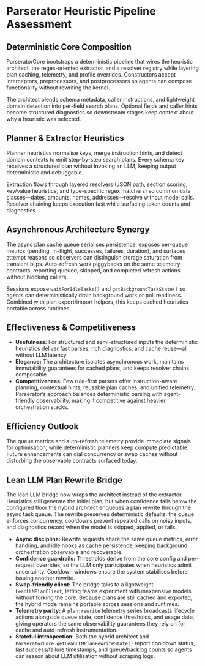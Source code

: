 # Parserator Heuristic Pipeline Assessment

## Deterministic Core Composition
ParseratorCore bootstraps a deterministic pipeline that wires the heuristic architect, the regex-oriented extractor, and a resolver registry while layering plan caching, telemetry, and profile overrides. Constructors accept interceptors, preprocessors, and postprocessors so agents can compose functionality without rewriting the kernel.

The architect blends schema metadata, caller instructions, and lightweight domain detection into per-field search plans. Optional fields and caller hints become structured diagnostics so downstream stages keep context about why a heuristic was selected.

## Planner & Extractor Heuristics
Planner heuristics normalise keys, merge instruction hints, and detect domain contexts to emit step-by-step search plans. Every schema key receives a structured plan without invoking an LLM, keeping output deterministic and debuggable.

Extraction flows through layered resolvers (JSON path, section scoring, key/value heuristics, and type-specific regex matchers) so common data classes—dates, amounts, names, addresses—resolve without model calls. Resolver chaining keeps execution fast while surfacing token counts and diagnostics.

## Asynchronous Architecture Synergy
The async plan cache queue serialises persistence, exposes per-queue metrics (pending, in-flight, successes, failures, duration), and surfaces attempt reasons so observers can distinguish storage saturation from transient blips. Auto-refresh work piggybacks on the same telemetry contracts, reporting queued, skipped, and completed refresh actions without blocking callers.

Sessions expose `waitForIdleTasks()` and `getBackgroundTaskState()` so agents can deterministically drain background work or poll readiness. Combined with plan export/import helpers, this keeps cached heuristics portable across runtimes.

## Effectiveness & Competitiveness
- **Usefulness:** For structured and semi-structured inputs the deterministic heuristics deliver fast parses, rich diagnostics, and cache reuse—all without LLM latency.
- **Elegance:** The architecture isolates asynchronous work, maintains immutability guarantees for cached plans, and keeps resolver chains composable.
- **Competitiveness:** Few rule-first parsers offer instruction-aware planning, contextual hints, reusable plan caches, and unified telemetry. Parserator’s approach balances deterministic parsing with agent-friendly observability, making it competitive against heavier orchestration stacks.

## Efficiency Outlook
The queue metrics and auto-refresh telemetry provide immediate signals for optimisation, while deterministic planners keep compute predictable. Future enhancements can dial concurrency or swap caches without disturbing the observable contracts surfaced today.

## Lean LLM Plan Rewrite Bridge
The lean LLM bridge now wraps the architect instead of the extractor. Heuristics still generate the initial plan, but when confidence falls below the configured floor the hybrid architect enqueues a plan rewrite through the async task queue. The rewrite preserves deterministic defaults: the queue enforces concurrency, cooldowns prevent repeated calls on noisy inputs, and diagnostics record when the model is skipped, applied, or fails.

- **Async discipline:** Rewrite requests share the same queue metrics, error handling, and idle hooks as cache persistence, keeping background orchestration observable and recoverable.
- **Confidence guardrails:** Thresholds derive from the core config and per-request overrides, so the LLM only participates when heuristics admit uncertainty. Cooldown windows ensure the system stabilises before issuing another rewrite.
- **Swap-friendly client:** The bridge talks to a lightweight `LeanLLMPlanClient`, letting teams experiment with inexpensive models without forking the core. Because plans are still cached and exported, the hybrid mode remains portable across sessions and runtimes.
- **Telemetry parity:** A `plan:rewrite` telemetry series broadcasts lifecycle actions alongside queue state, confidence thresholds, and usage data, giving operators the same observability guarantees they rely on for cache and auto-refresh instrumentation.
- **Stateful introspection:** Both the hybrid architect and `ParseratorCore.getLeanLLMPlanRewriteState()` report cooldown status, last success/failure timestamps, and queue/backlog counts so agents can reason about LLM utilisation without scraping logs.
